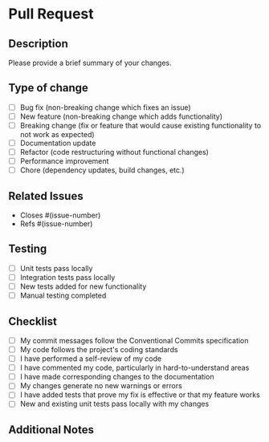 # Pull Request

<!--

Required Format: type(scope): description

Examples:
- feat(auth): add JWT token validation
- fix(doctor): handle missing configuration gracefully
- docs(cli): update command usage examples
- test(services): add unit tests for profile manager

Allowed Types: feat, fix, docs, style, refactor, perf, test, build, ci, chore, revert
Allowed Scopes: auth, commands, services, doctor, handlers, lib, queries,
ci, docs, deps, tests, config, build

Body (optional):
Provide more detailed context about the 'why' behind the change,
any design decisions, or potential impacts.

Footers (optional):
- Refs: #123 (links to an issue)
- Closes: #456 (closes an issue)
- Co-authored-by: Name <email@example.com>
- Breaking-change: Description of breaking change
-->

## Description

Please provide a brief summary of your changes.

## Type of change

- [ ] Bug fix (non-breaking change which fixes an issue)
- [ ] New feature (non-breaking change which adds functionality)
- [ ] Breaking change (fix or feature that would cause existing functionality to not work as expected)
- [ ] Documentation update
- [ ] Refactor (code restructuring without functional changes)
- [ ] Performance improvement
- [ ] Chore (dependency updates, build changes, etc.)

## Related Issues

<!-- Link related issues using keywords -->

- Closes #(issue-number)
- Refs #(issue-number)

## Testing

- [ ] Unit tests pass locally
- [ ] Integration tests pass locally
- [ ] New tests added for new functionality
- [ ] Manual testing completed

## Checklist

- [ ] My commit messages follow the Conventional Commits specification
- [ ] My code follows the project's coding standards
- [ ] I have performed a self-review of my code
- [ ] I have commented my code, particularly in hard-to-understand areas
- [ ] I have made corresponding changes to the documentation
- [ ] My changes generate no new warnings or errors
- [ ] I have added tests that prove my fix is effective or that my feature works
- [ ] New and existing unit tests pass locally with my changes

## Additional Notes

<!-- Any additional information, context, or screenshots -->
